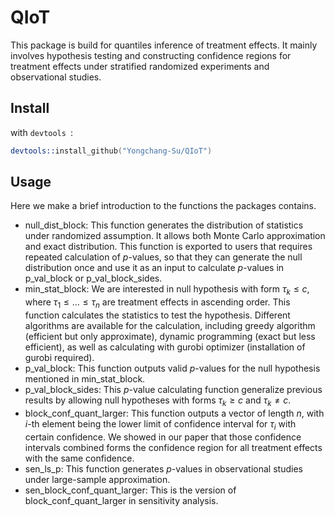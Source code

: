 # QIoT
 
This package is build for quantiles inference of treatment effects. It mainly involves hypothesis testing and constructing confidence regions for treatment effects under stratified randomized experiments and observational studies.

## Install
with `devtools `:
```S
devtools::install_github("Yongchang-Su/QIoT")
```


## Usage

Here we make a brief introduction to the functions the packages contains.

- null_dist_block: This function generates the distribution of statistics under randomized assumption. It allows both Monte Carlo approximation and exact distribution. This function is exported to users that requires repeated calculation of $p$-values, so that they can generate the null distribution once and use it as an input to calculate $p$-values in p_val_block or p_val_block_sides.
- min_stat_block: We are interested in null hypothesis with form $\tau_{k}\le c$, where $\tau_{1}\le \ldots \le \tau_{n}$ are treatment effects in ascending order. This function calculates the statistics to test the hypothesis. Different algorithms are available for the calculation, including greedy algorithm (efficient but only approximate), dynamic programming (exact but less efficient), as well as calculating with gurobi optimizer (installation of gurobi required).
- p_val_block: This function outputs valid $p$-values for the null hypothesis mentioned in min_stat_block.
- p_val_block_sides: This $p$-value calculating function generalize previous results by allowing null hypotheses with forms $\tau_{k}\ge c$ and $\tau_{k}\ne c$.
- block_conf_quant_larger: This function outputs a vector of length $n$, with $i$-th element being the lower limit of confidence interval for $\tau_{i}$ with certain confidence. We showed in our paper that those confidence intervals combined forms the confidence region for all treatment effects with the same confidence.
- sen_ls_p: This function generates $p$-values in observational studies under large-sample approximation.
- sen_block_conf_quant_larger: This is the version of block_conf_quant_larger in sensitivity analysis.
